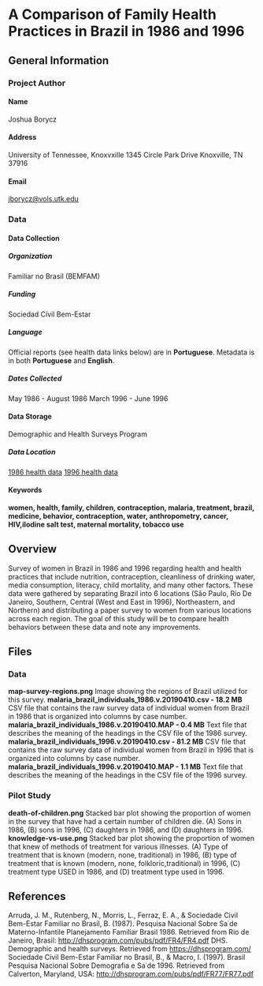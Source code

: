 # A Comparison of Family Health Practices in Brazil in 1986 and 1996
## General Information
### Project Author
#### Name
Joshua Borycz
#### Address
University of Tennessee, Knoxvxille
1345 Circle Park Drive
Knoxville, TN 37916
#### Email
jborycz@vols.utk.edu

### Data
#### Data Collection
##### Organization
Familiar no Brasil (BEMFAM)
##### Funding
Sociedad Civil Bem-Estar 
##### Language
Official reports (see health data links below) are in **Portuguese**. Metadata is in both **Portuguese** and **English**.
##### Dates Collected
May 1986 - August 1986
March 1996 - June 1996
#### Data Storage
Demographic and Health Surveys Program
##### Data Location
[1986 health data](https://dhsprogram.com/what-we-do/survey/survey-display-2.cfm)
[1996 health data](https://dhsprogram.com/what-we-do/survey/survey-display-85.cfm)
#### Keywords
**women, health, family, children, contraception, malaria, treatment, brazil, medicine, behavior, contraception, water, anthropometry, cancer, HIV,iIodine salt test, maternal mortality, tobacco use**

## Overview
Survey of women in Brazil in 1986 and 1996 regarding health and health practices that include nutrition, contraception, cleanliness of drinking water, media consumption, literacy, child mortality, and many other factors. These data were gathered by separating Brazil into 6 locations (São Paulo, Rio De Janeiro, Southern, Central (West and East in 1996), Northeastern, and Northern) and distributing a paper survey to women from various locations across each region. The goal of this study will be to compare health behaviors between these data and note any improvements. 

## Files
### Data
**map-survey-regions.png** 
Image showing the regions of Brazil utilized for this survey.
**malaria_brazil_individuals_1986.v.20190410.csv - 18.2 MB**
CSV file that contains the raw survey data of individual women from Brazil in 1986 that is organized into columns by case number. 
**malaria_brazil_individuals_1986.v.20190410.MAP - 0.4 MB**
Text file that describes the meaning of the headings in the CSV file of the 1986 survey.
**malaria_brazil_individuals_1996.v.20190410.csv - 81.2 MB**
CSV file that contains the raw survey data of individual women from Brazil in 1996 that is organized into columns by case number. 
**malaria_brazil_individuals_1996.v.20190410.MAP - 1.1 MB**
Text file that describes the meaning of the headings in the CSV file of the 1996 survey.
### Pilot Study
**death-of-children.png**
Stacked bar plot showing the proportion of women in the survey that have had a certain number of children die. (A) Sons in 1986, (B) sons in 1996, (C) daughters in 1986, and (D) daughters in 1996.
**knowledge-vs-use.png**
Stacked bar plot showing the proportion of women that knew of methods of treatment for various illnesses. (A) Type of treatment that is known (modern, none, traditional) in 1986, (B) type of treatment that is known (modern, none, folkloric,traditional) in 1996, (C) treatment type USED in 1986, and (D) treatment type used in 1996.

## References
Arruda, J. M., Rutenberg, N., Morris, L., Ferraz, E. A., & Sociedade Civil Bem-Estar Familiar no Brasil, B. (1987). Pesquisa Nacional Sobre Sa˙de Materno-Infantile Planejamento Familiar Brasil 1986. Retrieved from Rio de Janeiro, Brasil: http://dhsprogram.com/pubs/pdf/FR4/FR4.pdf
DHS. Demographic and health surveys. Retrieved from https://dhsprogram.com/
Sociedade Civil Bem-Estar Familiar no Brasil, B., & Macro, I. (1997). Brasil Pesquisa Nacional Sobre Demografia e Sa˙de 1996. Retrieved from Calverton, Maryland, USA: http://dhsprogram.com/pubs/pdf/FR77/FR77.pdf

